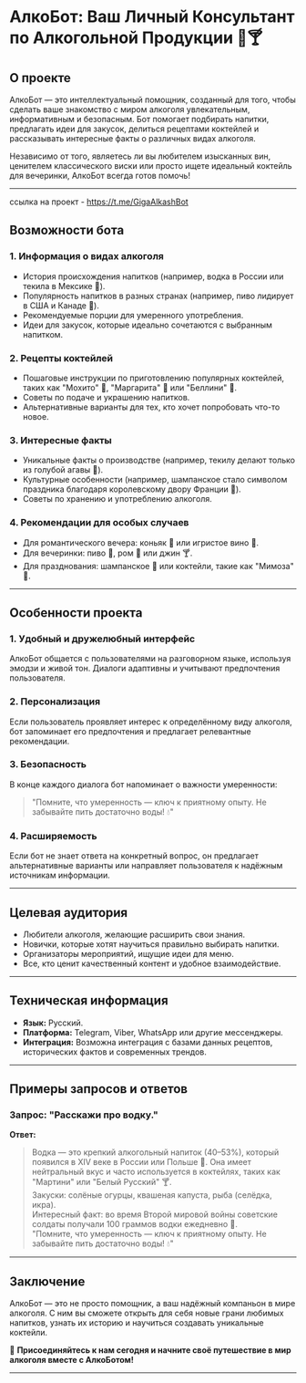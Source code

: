 # АлкоБот: Ваш Личный Консультант по Алкогольной Продукции 🍷🍸

## О проекте
АлкоБот — это интеллектуальный помощник, созданный для того, чтобы сделать ваше знакомство с миром алкоголя увлекательным, информативным и безопасным. Бот помогает подбирать напитки, предлагать идеи для закусок, делиться рецептами коктейлей и рассказывать интересные факты о различных видах алкоголя. 

Независимо от того, являетесь ли вы любителем изысканных вин, ценителем классического виски или просто ищете идеальный коктейль для вечеринки, АлкоБот всегда готов помочь!

---
ссылка на проект - https://t.me/GigaAlkashBot

## Возможности бота

### 1. **Информация о видах алкоголя**
- История происхождения напитков (например, водка в России или текила в Мексике 🌵).
- Популярность напитков в разных странах (например, пиво лидирует в США и Канаде 🍺).
- Рекомендуемые порции для умеренного употребления.
- Идеи для закусок, которые идеально сочетаются с выбранным напитком.

### 2. **Рецепты коктейлей**
- Пошаговые инструкции по приготовлению популярных коктейлей, таких как "Мохито" 🍹, "Маргарита" 🍋 или "Беллини" 🍑.
- Советы по подаче и украшению напитков.
- Альтернативные варианты для тех, кто хочет попробовать что-то новое.

### 3. **Интересные факты**
- Уникальные факты о производстве (например, текилу делают только из голубой агавы 🌿).
- Культурные особенности (например, шампанское стало символом праздника благодаря королевскому двору Франции 🎉).
- Советы по хранению и употреблению алкоголя.

### 4. **Рекомендации для особых случаев**
- Для романтического вечера: коньяк 🥃 или игристое вино 🍾.
- Для вечеринки: пиво 🍺, ром 🥃 или джин 🍸.
- Для празднования: шампанское 🎈 или коктейли, такие как "Мимоза" 🍊.

---

## Особенности проекта

### 1. **Удобный и дружелюбный интерфейс**
АлкоБот общается с пользователями на разговорном языке, используя эмодзи и живой тон. Диалоги адаптивны и учитывают предпочтения пользователя.

### 2. **Персонализация**
Если пользователь проявляет интерес к определённому виду алкоголя, бот запоминает его предпочтения и предлагает релевантные рекомендации.

### 3. **Безопасность**
В конце каждого диалога бот напоминает о важности умеренности:
> "Помните, что умеренность — ключ к приятному опыту. Не забывайте пить достаточно воды! 💧"

### 4. **Расширяемость**
Если бот не знает ответа на конкретный вопрос, он предлагает альтернативные варианты или направляет пользователя к надёжным источникам информации.

---

## Целевая аудитория
- Любители алкоголя, желающие расширить свои знания.
- Новички, которые хотят научиться правильно выбирать напитки.
- Организаторы мероприятий, ищущие идеи для меню.
- Все, кто ценит качественный контент и удобное взаимодействие.

---

## Техническая информация
- **Язык:** Русский.
- **Платформа:** Telegram, Viber, WhatsApp или другие мессенджеры.
- **Интеграция:** Возможна интеграция с базами данных рецептов, исторических фактов и современных трендов.

---

## Примеры запросов и ответов

### Запрос: "Расскажи про водку."
**Ответ:**
> Водка — это крепкий алкогольный напиток (40–53%), который появился в XIV веке в России или Польше 🌟. Она имеет нейтральный вкус и часто используется в коктейлях, таких как "Мартини" или "Белый Русский" 🍸.  
> Закуски: солёные огурцы, квашеная капуста, рыба (селёдка, икра).  
> Интересный факт: во время Второй мировой войны советские солдаты получали 100 граммов водки ежедневно 💪.  
> "Помните, что умеренность — ключ к приятному опыту. Не забывайте пить достаточно воды! 💧"

---

## Заключение
АлкоБот — это не просто помощник, а ваш надёжный компаньон в мире алкоголя. С ним вы сможете открыть для себя новые грани любимых напитков, узнать их историю и научиться создавать уникальные коктейли.  

💬 **Присоединяйтесь к нам сегодня и начните своё путешествие в мир алкоголя вместе с АлкоБотом!**

---
